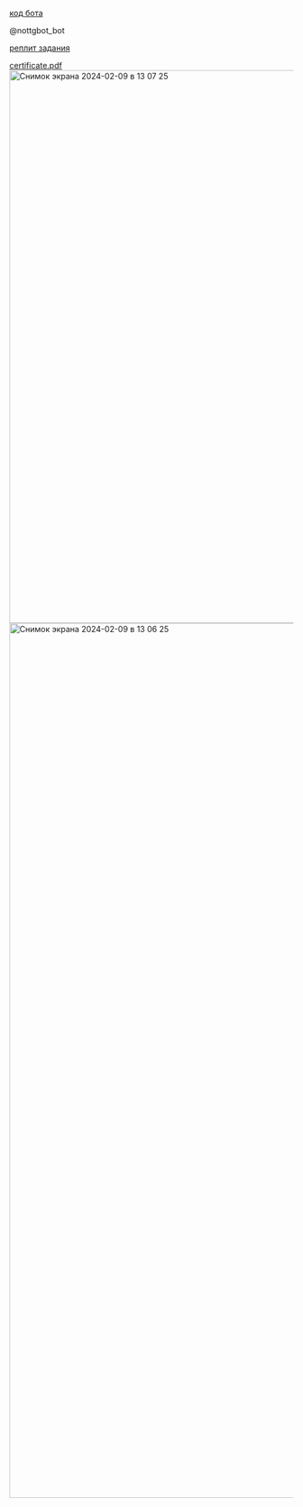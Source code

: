 [код бота](https://www.pythonanywhere.com/user/Sonya1/files/home/Sonya1/tgbot.py?edit)

@nottgbot_bot

[реплит задания](https://replit.com/@son4ez1/nietologhiia)

[certificate.pdf](https://github.com/son4ez1/6sem/files/14220367/certificate.pdf)
<img width="981" alt="Снимок экрана 2024-02-09 в 13 07 25" src="https://github.com/son4ez1/6sem/assets/113089517/59690e45-e7ef-4e2c-9ab8-0269098fbb3e">
<img width="1552" alt="Снимок экрана 2024-02-09 в 13 06 25" src="https://github.com/son4ez1/6sem/assets/113089517/5a37fc58-17d3-4825-ae0e-54314167244f">
